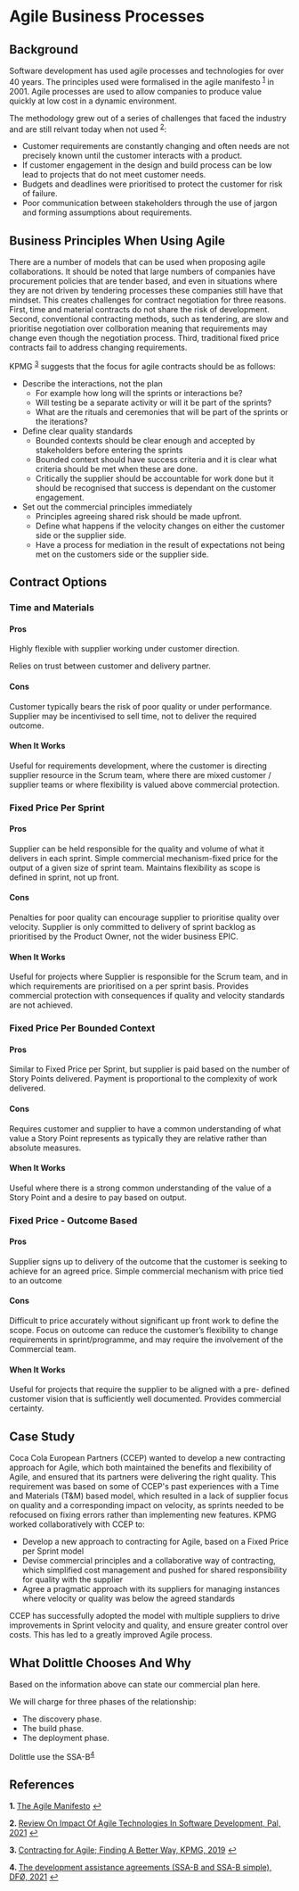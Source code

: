 # Agile Business Processes

## Background

Software development has used agile processes and technologies for over 40 years. The principles used were formalised in the agile manifesto <sup id="a1">[1](#f1)</sup> in 2001. Agile processes are used to allow companies to produce value quickly at low cost in a dynamic environment. 


The methodology grew out of a series of challenges that faced the industry and are still relvant today when not used <sup id="a2">[2](#f2)</sup>: 

* Customer requirements are constantly changing and often needs are not precisely known until the customer interacts with a product. 
* If customer engagement in the design and build process can be low lead to projects that do not meet customer needs. 
* Budgets and deadlines were prioritised to protect the customer for risk of failure. 
* Poor communication between stakeholders through the use of jargon and forming assumptions about requirements. 


## Business Principles When Using Agile

There are a number of models that can be used when proposing agile collaborations. It should be noted that large numbers of companies have procurement policies that are tender based, and even in situations where they are not driven by tendering processes these companies still have that mindset. This creates challenges for contract negotiation for three reasons. First, time and material contracts do not share the risk of development. Second, conventional contracting methods, such as tendering, are slow and prioritise negotiation over collboration meaning that requirements may change even though the negotiation process. Third, traditional fixed price contracts fail to address changing requirements. 

KPMG <sup id="a3">[3](#f3)</sup> suggests that the focus for agile contracts should be as follows:

* Describe the interactions, not the plan
    * For example how long will the sprints or interactions be?
    * Will testing be a separate activity or will it be part of the sprints?
    * What are the rituals and ceremonies that will be part of the sprints or the iterations?
* Define clear quality standards
    * Bounded contexts should be clear enough and accepted by stakeholders before entering the sprints
    * Bounded context should have success criteria and it is clear what criteria should be met when these are done. 
    * Critically the supplier should be accountable for work done but it should be recognised that success is dependant on the customer engagement. 
* Set out the commercial principles immediately
    * Principles agreeing shared risk should be made upfront.
    * Define what happens if the velocity changes on either the customer side or the supplier side. 
    * Have a process for mediation in the result of expectations not being met on the customers side or the supplier side. 

## Contract Options

### Time and Materials

#### Pros
Highly flexible with supplier working under customer direction.

Relies on trust between customer and delivery partner.

#### Cons
Customer typically bears the risk of poor quality or under performance.
Supplier may be incentivised to sell time, not to deliver the required outcome.
#### When It Works
Useful for requirements development, where the customer is directing supplier resource in the Scrum team, where there are mixed customer / supplier teams or where flexibility is valued above commercial protection.

### Fixed Price Per Sprint

#### Pros
Supplier can be held responsible for the quality and volume of what it delivers in each sprint.
Simple commercial mechanism-fixed price for the output of a given size of sprint team. Maintains flexibility as scope is defined in sprint, not up front.

#### Cons
Penalties for poor quality can encourage supplier to prioritise quality over velocity.
Supplier is only committed to delivery of sprint backlog as prioritised by the Product Owner, not the wider business EPIC.
#### When It Works
Useful for projects where Supplier is responsible for the Scrum team, and in which requirements are prioritised on a per sprint basis. Provides commercial protection with consequences if quality and velocity standards are not achieved.

### Fixed Price Per Bounded Context

#### Pros
Similar to Fixed Price per Sprint, but supplier is paid based on the number of Story Points delivered.
Payment is proportional to the complexity of work delivered.
#### Cons
Requires customer and supplier to have a common understanding of what value a Story Point represents as typically they are relative rather than absolute measures.
#### When It Works

Useful where there is a strong common understanding of the value of a Story Point and a desire to pay based on output.

### Fixed Price - Outcome Based

#### Pros

Supplier signs up to delivery of the outcome that the customer is seeking to achieve for an agreed price.
Simple commercial mechanism with price tied to an outcome

#### Cons
Difficult to price accurately without significant up front work to define the scope.
Focus on outcome can reduce the customer’s flexibility to change requirements in sprint/programme, and may require the involvement of the Commercial team.

#### When It Works
Useful for projects that require the supplier to be aligned with a pre- defined customer vision that is sufficiently well documented. Provides commercial certainty.

## Case Study
Coca Cola European Partners (CCEP) wanted to develop a new contracting approach for Agile, which both maintained the benefits and flexibility of Agile, and ensured that its partners were delivering the right quality. This requirement was based on some of CCEP's past experiences with a Time and Materials (T&M) based model, which resulted in a lack of supplier focus on quality and a corresponding impact on velocity, as sprints needed to be refocused on fixing errors rather than implementing new features. KPMG worked collaboratively with CCEP to:

* Develop a new approach to contracting for Agile, based on a Fixed Price per Sprint model
* Devise commercial principles and a collaborative way of contracting, which simplified cost management and pushed for shared responsibility for quality with the supplier
* Agree a pragmatic approach with its suppliers for managing instances where velocity or quality was below the agreed standards

CCEP has successfully adopted the model with multiple suppliers to drive improvements in Sprint velocity and quality, and ensure greater control over costs. This has led to a greatly improved Agile process.


## What Dolittle Chooses And Why

Based on the information above can state our commercial plan here.



We will charge for three phases of the relationship:

* The discovery phase. 
* The build phase.
* The deployment phase. 

Dolittle use the SSA-B<sup id="a4">[4](#f4)</sup>

## References
<b id="f1">1. </b> [The Agile Manifesto](https://agilemanifesto.org/iso/en/principles.html) [↩](#a1)

<b id="f2">2. </b> [Review On Impact Of Agile Technologies In Software Development, Pal, 2021](https://ssrn.com/abstract=3849879) [↩](#a2)

<b id="f3">3. </b> [Contracting for Agile; Finding A Better Way, KPMG, 2019](https://assets.kpmg/content/dam/kpmg/uk/pdf/2019/08/contracting-for-agile.pdf) [↩](#a3)

<b id="f4">4. </b> [The development assistance agreements (SSA-B and SSA-B simple), DFØ, 2021](https://www.anskaffelser.no/verktoy/maler-ogsa-kontrakt-og-avtalemaler/bistandsavtalene-ssa-b-og-ssa-b-enkel) [↩](#a4)
